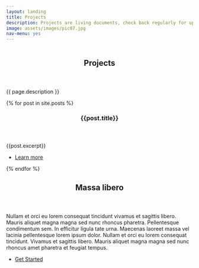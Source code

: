 ```yaml
---
layout: landing
title: Projects
description: Projects are living documents, check back regularly for updates!
image: assets/images/pic07.jpg
nav-menu: yes
---
```


<!-- Banner -->
<!-- Note: The "styleN" class below should match that of the header element. -->
<section id="banner" class="style2">
	<div class="inner">
		<span class="image">
			<img src="{{ site.baseurl }}/{{ page.image }}" alt="" />
		</span>
		<header class="major">
			<h1>Projects</h1>
		</header>
		<div class="content">
			<p>{{ page.description }}</p>
		</div>
	</div>
</section>

<!-- Main -->
<div id="main">

<!-- One -->

<!-- Two -->
<section id="two" class="spotlights">
	{% for post in site.posts %}
	<section>
		<a href="{{post.post_url}}" class="image">
			<img src="{{post.image}}" alt="" data-position="center center" />
		</a>
		<div class="content">
			<div class="inner">
				<header class="major">
					<h3>{{post.title}}</h3>
				</header>
				<p>{{post.excerpt}}</p>
				<ul class="actions">
					<li><a href="{{post.url}}" class="button">Learn more</a></li>
				</ul>
			</div>
		</div>
	</section>
	{% endfor %}
</section>

<!-- Three -->
<section id="three">
	<div class="inner">
		<header class="major">
			<h2>Massa libero</h2>
		</header>
		<p>Nullam et orci eu lorem consequat tincidunt vivamus et sagittis libero. Mauris aliquet magna magna sed nunc rhoncus pharetra. Pellentesque condimentum sem. In efficitur ligula tate urna. Maecenas laoreet massa vel lacinia pellentesque lorem ipsum dolor. Nullam et orci eu lorem consequat tincidunt. Vivamus et sagittis libero. Mauris aliquet magna magna sed nunc rhoncus amet pharetra et feugiat tempus.</p>
		<ul class="actions">
			<li><a href="generic.html" class="button next">Get Started</a></li>
		</ul>
	</div>
</section>

</div>
